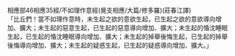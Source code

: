 相應部46相應35經/不如理作意經(覺支相應/大篇/修多羅)(莊春江譯)  
「比丘們！當不如理作意時，未生起之欲的意欲生起，已生起之欲的意欲導向增加、擴大；未生起的惡意生起，已生起的惡意導向增加、擴大；未生起的惛沈睡眠生起，已生起的惛沈睡眠導向增加、擴大；未生起的掉舉後悔生起，已生起的掉舉後悔導向增加、擴大；未生起的疑惑生起，已生起的疑惑導向增加、擴大。」  
  
  
